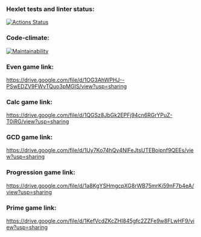 ### Hexlet tests and linter status:
[![Actions Status](https://github.com/Alaiv/java-project-61/workflows/hexlet-check/badge.svg)](https://github.com/Alaiv/java-project-61/actions)



### Code-climate:
[![Maintainability](https://api.codeclimate.com/v1/badges/bfcb21f23cd835a7f2e0/maintainability)](https://codeclimate.com/github/Alaiv/java-project-61/maintainability)


### Even game link:
https://drive.google.com/file/d/1OG3AhWPHJ--PSwEDZV9FWvTQuo3pMGIS/view?usp=sharing

### Calc game link:
https://drive.google.com/file/d/1QGSz8JbGk2EPFj94cn6RGrYPuZ-T0iRG/view?usp=sharing

### GCD game link:
https://drive.google.com/file/d/1Uy7Ko74hQv4NlFeJtsUTEBoipnf9QEEs/view?usp=sharing

### Progression game link:
https://drive.google.com/file/d/1a8KgYSHmgcpXG8rWB75mrKi59nF7b4eA/view?usp=sharing

### Prime game link:
https://drive.google.com/file/d/1KefVcdZKcZHI845gfc2ZZFe9w8FLwHF9/view?usp=sharing